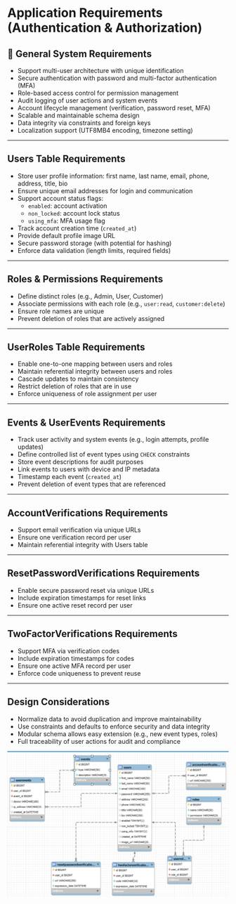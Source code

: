 # Application Requirements (Authentication & Authorization)

## 🧩 General System Requirements

- Support multi-user architecture with unique identification
- Secure authentication with password and multi-factor authentication (MFA)
- Role-based access control for permission management
- Audit logging of user actions and system events
- Account lifecycle management (verification, password reset, MFA)
- Scalable and maintainable schema design
- Data integrity via constraints and foreign keys
- Localization support (UTF8MB4 encoding, timezone setting)

---

##  Users Table Requirements

- Store user profile information: first name, last name, email, phone, address, title, bio
- Ensure unique email addresses for login and communication
- Support account status flags:
   - `enabled`: account activation
   - `non_locked`: account lock status
   - `using_mfa`: MFA usage flag
- Track account creation time (`created_at`)
- Provide default profile image URL
- Secure password storage (with potential for hashing)
- Enforce data validation (length limits, required fields)

---

##  Roles & Permissions Requirements

- Define distinct roles (e.g., Admin, User, Customer)
- Associate permissions with each role (e.g., `user:read`, `customer:delete`)
- Ensure role names are unique
- Prevent deletion of roles that are actively assigned

---

##  UserRoles Table Requirements

- Enable one-to-one mapping between users and roles
- Maintain referential integrity between users and roles
- Cascade updates to maintain consistency
- Restrict deletion of roles that are in use
- Enforce uniqueness of role assignment per user

---

##  Events & UserEvents Requirements

- Track user activity and system events (e.g., login attempts, profile updates)
- Define controlled list of event types using `CHECK` constraints
- Store event descriptions for audit purposes
- Link events to users with device and IP metadata
- Timestamp each event (`created_at`)
- Prevent deletion of event types that are referenced

---

##  AccountVerifications Requirements

- Support email verification via unique URLs
- Ensure one verification record per user
- Maintain referential integrity with Users table

---

##  ResetPasswordVerifications Requirements

- Enable secure password reset via unique URLs
- Include expiration timestamps for reset links
- Ensure one active reset record per user

---

##  TwoFactorVerifications Requirements

- Support MFA via verification codes
- Include expiration timestamps for codes
- Ensure one active MFA record per user
- Enforce code uniqueness to prevent reuse

---

##  Design Considerations

- Normalize data to avoid duplication and improve maintainability
- Use constraints and defaults to enforce security and data integrity
- Modular schema allows easy extension (e.g., new event types, roles)
- Full traceability of user actions for audit and compliance

![img.png](img.png)